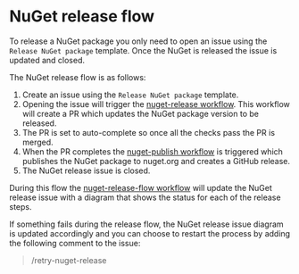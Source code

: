 # NuGet release flow

To release a NuGet package you only need to open an issue using the `Release NuGet package` template. Once the NuGet is released the issue is updated and closed.

The NuGet release flow is as follows:

1) Create an issue using the `Release NuGet package` template.
2) Opening the issue will trigger the [nuget-release workflow](/docs/dev-notes/workflows/nuget-release-workflow.md). This workflow will create a PR which updates the NuGet package version to be released.
3) The PR is set to auto-complete so once all the checks pass the PR is merged.
4) When the PR completes the [nuget-publish workflow](/docs/dev-notes/workflows/nuget-publish-workflow.md) is triggered which publishes the NuGet package to nuget.org and creates a GitHub release.
5) The NuGet release issue is closed.

During this flow the [nuget-release-flow workflow](/docs/dev-notes/workflows/nuget-release-flow-workflow.md) will update the NuGet release issue with a diagram that shows the status for each of the release steps.

If something fails during the release flow, the NuGet release issue diagram is updated accordingly and you can choose to restart the process by adding the following comment to the issue:
> /retry-nuget-release
